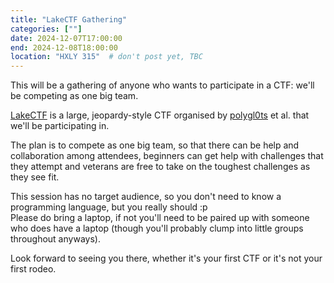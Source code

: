 ```yaml
---
title: "LakeCTF Gathering"
categories: [""]
date: 2024-12-07T17:00:00
end: 2024-12-08T18:00:00
location: "HXLY 315"  # don't post yet, TBC
---
```


This will be a gathering of anyone who wants to participate in a CTF: we'll be competing as one big team.
<!--more-->

[LakeCTF](https://lakectf.epfl.ch/) is a large, jeopardy-style CTF organised by [polygl0ts](https://polygl0ts.ch/) et al. that we'll be participating in.

The plan is to compete as one big team, so that there can be help and collaboration among attendees, beginners can get help with challenges that they attempt and veterans are free to take on the toughest challenges as they see fit.

This session has no target audience, so you don't need to know a programming language, but you really should :p\
Please do bring a laptop, if not you'll need to be paired up with someone who does have a laptop (though you'll probably clump into little groups throughout anyways).

Look forward to seeing you there, whether it's your first CTF or it's not your first rodeo.

